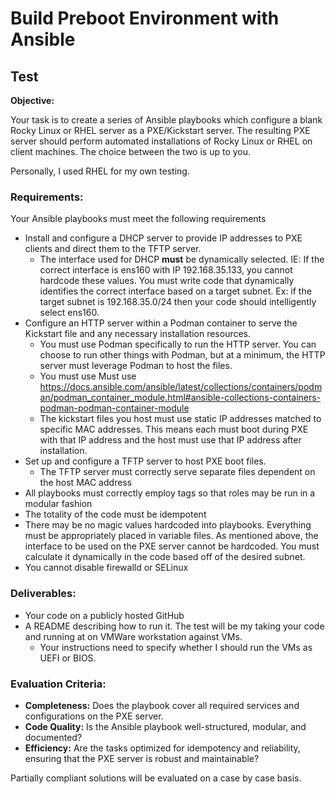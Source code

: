 # Build Preboot Environment with Ansible

## Test

**Objective:**  

Your task is to create a series of Ansible playbooks which configure a blank Rocky Linux or RHEL server as a PXE/Kickstart server. The resulting PXE server should perform automated installations of Rocky Linux or RHEL on client machines. The choice between the two is up to you.

Personally, I used RHEL for my own testing.

### Requirements:

Your Ansible playbooks must meet the following requirements

- Install and configure a DHCP server to provide IP addresses to PXE clients and direct them to the TFTP server.
   - The interface used for DHCP **must** be dynamically selected. IE: If the correct interface is ens160 with IP 192.168.35.133, you cannot hardcode these values. You must write code that dynamically identifies the correct interface based on a target subnet. Ex: if the target subnet is 192.168.35.0/24 then your code should intelligently select ens160.
- Configure an HTTP server within a Podman container to serve the Kickstart file and any necessary installation resources.
   - You must use Podman specifically to run the HTTP server. You can choose to run other things with Podman, but at a minimum, the HTTP server must leverage Podman to host the files.
   - You must use Must use https://docs.ansible.com/ansible/latest/collections/containers/podman/podman_container_module.html#ansible-collections-containers-podman-podman-container-module
   - The kickstart files you host must use static IP addresses matched to specific MAC addresses. This means each must boot during PXE with that IP address and the host must use that IP address after installation.
- Set up and configure a TFTP server to host PXE boot files.
  - The TFTP server must correctly serve separate files dependent on the host MAC address
- All playbooks must correctly employ tags so that roles may be run in a modular fashion
- The totality of the code must be idempotent
- There may be no magic values hardcoded into playbooks. Everything must be appropriately placed in variable files. As mentioned above, the interface to be used on the PXE server cannot be hardcoded. You must calculate it dynamically in the code based off of the desired subnet.
- You cannot disable firewalld or SELinux

### Deliverables:

- Your code on a publicly hosted GitHub
- A README describing how to run it. The test will be my taking your code and running at on VMWare workstation against VMs.
  - Your instructions need to specify whether I should run the VMs as UEFI or BIOS.

### Evaluation Criteria:

- **Completeness:** Does the playbook cover all required services and configurations on the PXE server.
- **Code Quality:** Is the Ansible playbook well-structured, modular, and documented?
- **Efficiency:** Are the tasks optimized for idempotency and reliability, ensuring that the PXE server is robust and maintainable?

Partially compliant solutions will be evaluated on a case by case basis.

